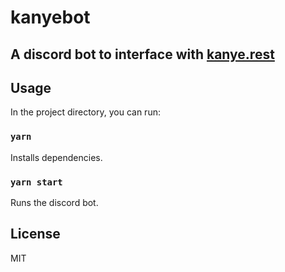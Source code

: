 # kanyebot
## A discord bot to interface with [kanye.rest](https://kanye.rest/)

## Usage
In the project directory, you can run:

### `yarn`

Installs dependencies.

### `yarn start`

Runs the discord bot.

## License

MIT
